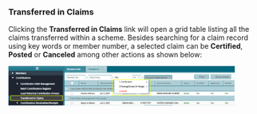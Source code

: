 ### Transferred in Claims

Clicking the **Transferred in Claims** link will open a grid table listing all the claims transferred within a scheme. Besides searching for a claim record using key words or member number, a selected claim can be **Certified**, **Posted** or **Canceled** among other actions as shown below:

<img  alt="Transferred in Claims" width="90%" height="auto"  class="center"  src="../.vuepress/public/img/media3/contri12.png">
